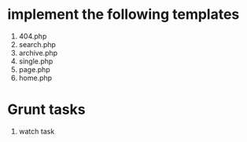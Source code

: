 # implement the following templates

1. 404.php
2. search.php
3. archive.php
4. single.php
5. page.php
6. home.php

# Grunt tasks

1. watch task
